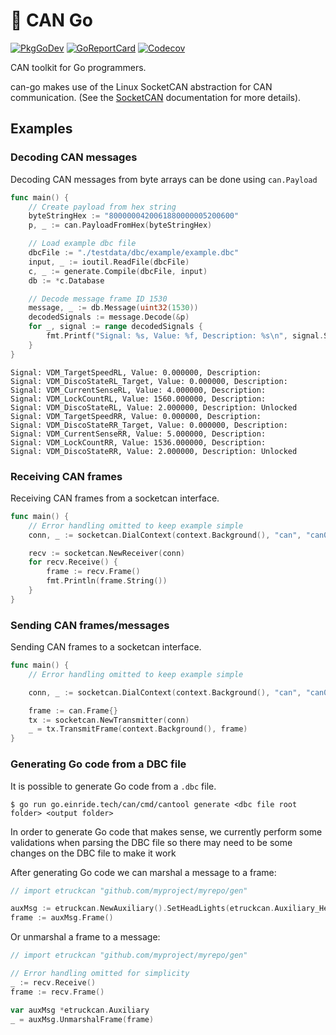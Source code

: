 # :electric_plug: CAN Go

[![PkgGoDev][pkg-badge]][pkg]
[![GoReportCard][report-badge]][report]
[![Codecov][codecov-badge]][codecov]

[pkg-badge]: https://pkg.go.dev/badge/go.einride.tech/can
[pkg]: https://pkg.go.dev/go.einride.tech/can
[report-badge]: https://goreportcard.com/badge/go.einride.tech/can
[report]: https://goreportcard.com/report/go.einride.tech/can
[codecov-badge]: https://codecov.io/gh/einride/can-go/branch/master/graph/badge.svg
[codecov]: https://codecov.io/gh/einride/can-go

CAN toolkit for Go programmers.

can-go makes use of the Linux SocketCAN abstraction for CAN communication.
(See the [SocketCAN][socketcan] documentation for more details).

[socketcan]: https://www.kernel.org/doc/Documentation/networking/can.txt

## Examples

### Decoding CAN messages

Decoding CAN messages from byte arrays can be done using `can.Payload`

```go
func main() {
    // Create payload from hex string
    byteStringHex := "8000000420061880000005200600"
	p, _ := can.PayloadFromHex(byteStringHex)

    // Load example dbc file
    dbcFile := "./testdata/dbc/example/example.dbc"
    input, _ := ioutil.ReadFile(dbcFile)
    c, _ := generate.Compile(dbcFile, input)
    db := *c.Database

    // Decode message frame ID 1530
    message, _ := db.Message(uint32(1530))
    decodedSignals := message.Decode(&p)
    for _, signal := range decodedSignals {
        fmt.Printf("Signal: %s, Value: %f, Description: %s\n", signal.Signal.Name, signal.Value, signal.Description)
    }
}
```

```
Signal: VDM_TargetSpeedRL, Value: 0.000000, Description: 
Signal: VDM_DiscoStateRL_Target, Value: 0.000000, Description: 
Signal: VDM_CurrentSenseRL, Value: 4.000000, Description: 
Signal: VDM_LockCountRL, Value: 1560.000000, Description: 
Signal: VDM_DiscoStateRL, Value: 2.000000, Description: Unlocked
Signal: VDM_TargetSpeedRR, Value: 0.000000, Description: 
Signal: VDM_DiscoStateRR_Target, Value: 0.000000, Description: 
Signal: VDM_CurrentSenseRR, Value: 5.000000, Description: 
Signal: VDM_LockCountRR, Value: 1536.000000, Description: 
Signal: VDM_DiscoStateRR, Value: 2.000000, Description: Unlocked
```


### Receiving CAN frames

Receiving CAN frames from a socketcan interface.

```go
func main() {
    // Error handling omitted to keep example simple
    conn, _ := socketcan.DialContext(context.Background(), "can", "can0")

    recv := socketcan.NewReceiver(conn)
    for recv.Receive() {
        frame := recv.Frame()
        fmt.Println(frame.String())
    }
}
```

### Sending CAN frames/messages

Sending CAN frames to a socketcan interface.

```go
func main() {
	// Error handling omitted to keep example simple

	conn, _ := socketcan.DialContext(context.Background(), "can", "can0")

	frame := can.Frame{}
	tx := socketcan.NewTransmitter(conn)
    _ = tx.TransmitFrame(context.Background(), frame)
}
```

### Generating Go code from a DBC file

It is possible to generate Go code from a `.dbc` file.

```
$ go run go.einride.tech/can/cmd/cantool generate <dbc file root folder> <output folder>
```

In order to generate Go code that makes sense, we currently perform some
validations when parsing the DBC file so there may need to be some changes
on the DBC file to make it work

After generating Go code we can marshal a message to a frame:

```go
// import etruckcan "github.com/myproject/myrepo/gen"

auxMsg := etruckcan.NewAuxiliary().SetHeadLights(etruckcan.Auxiliary_HeadLights_LowBeam)
frame := auxMsg.Frame()
```

Or unmarshal a frame to a message:

```go
// import etruckcan "github.com/myproject/myrepo/gen"

// Error handling omitted for simplicity
_ := recv.Receive()
frame := recv.Frame()

var auxMsg *etruckcan.Auxiliary
_ = auxMsg.UnmarshalFrame(frame)

```
